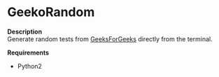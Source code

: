 GeekoRandom
===========

**Description**  
Generate random tests from [GeeksForGeeks][1] directly from the terminal.

**Requirements**
 - Python2

[1]:http://www.geeksforgeeks.org/
